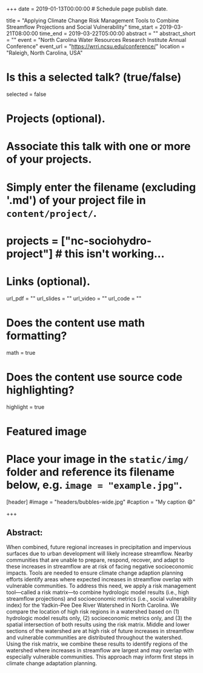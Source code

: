 +++
date = 2019-01-13T00:00:00  # Schedule page publish date.

title = "Applying Climate Change Risk Management Tools to Combine Streamflow Projections and Social Vulnerability"
time_start = 2019-03-21T08:00:00
time_end = 2019-03-22T05:00:00
abstract = ""
abstract_short = ""
event = "North Carolina Water Resources Research Institute Annual Conference"
event_url = "https://wrri.ncsu.edu/conference/"
location = "Raleigh, North Carolina, USA"

# Is this a selected talk? (true/false)
selected = false

# Projects (optional).
#   Associate this talk with one or more of your projects.
#   Simply enter the filename (excluding '.md') of your project file in `content/project/`.
# projects = ["nc-sociohydro-project"] # this isn't working...

# Links (optional).
url_pdf = ""
url_slides = ""
url_video = ""
url_code = ""

# Does the content use math formatting?
math = true

# Does the content use source code highlighting?
highlight = true

# Featured image
# Place your image in the `static/img/` folder and reference its filename below, e.g. `image = "example.jpg"`.
[header]
#image = "headers/bubbles-wide.jpg"
#caption = "My caption :smile:"

+++

## Abstract:</br>
When combined, future regional increases in precipitation and impervious surfaces due to urban development will likely increase streamflow. Nearby communities that are unable to prepare, respond, recover, and adapt to these increases in streamflow are at risk of facing negative socioeconomic impacts. Tools are needed to ensure climate change adaption planning efforts identify areas where expected increases in streamflow overlap with vulnerable communities. To address this need, we apply a risk management tool—called a risk matrix—to combine hydrologic model results (i.e., high streamflow projections) and socioeconomic metrics (i.e., social vulnerability index) for the Yadkin-Pee Dee River Watershed in North Carolina. We compare the location of high risk regions in a watershed based on (1) hydrologic model results only, (2) socioeconomic metrics only, and (3) the spatial intersection of both results using the risk matrix. Middle and lower sections of the watershed are at high risk of future increases in streamflow and vulnerable communities are distributed throughout the watershed. Using the risk matrix, we combine these results to identify regions of the watershed where increases in streamflow are largest and may overlap with especially vulnerable communities. This approach may inform first steps in climate change adaptation planning.